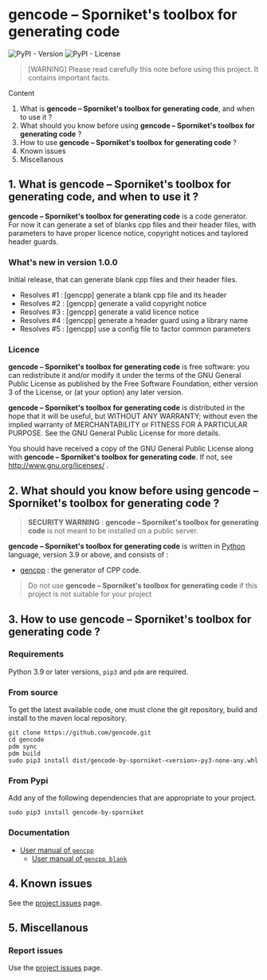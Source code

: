 # gencode – Sporniket's toolbox for generating code

![PyPI - Version](https://img.shields.io/pypi/v/gencode-by-sporniket)
![PyPI - License](https://img.shields.io/pypi/l/gencode-by-sporniket)


> [WARNING] Please read carefully this note before using this project. It contains important facts.

Content

1. What is **gencode – Sporniket's toolbox for generating code**, and when to use it ?
2. What should you know before using **gencode – Sporniket's toolbox for generating code** ?
3. How to use **gencode – Sporniket's toolbox for generating code** ?
4. Known issues
5. Miscellanous

## 1. What is **gencode – Sporniket's toolbox for generating code**, and when to use it ?

**gencode – Sporniket's toolbox for generating code** is a code generator. For now it can generate a set of blanks cpp files and their header files, with parameters to have proper licence notice, copyright notices and taylored header guards.

### What's new in version 1.0.0

Initial release, that can generate blank cpp files and their header files.

* Resolves #1 : [gencpp] generate a blank cpp file and its header
* Resolves #2 : [gencpp] generate a valid copyright notice
* Resolves #3 : [gencpp] generate a valid licence notice
* Resolves #4 : [gencpp] generate a header guard using a library name
* Resolves #5 : [gencpp] use a config file to factor common parameters


### Licence
 **gencode – Sporniket's toolbox for generating code** is free software: you can redistribute it and/or modify it under the terms of the
 GNU General Public License as published by the Free Software Foundation, either version 3 of the License, or (at your
 option) any later version.

 **gencode – Sporniket's toolbox for generating code** is distributed in the hope that it will be useful, but WITHOUT ANY WARRANTY; without
 even the implied warranty of MERCHANTABILITY or FITNESS FOR A PARTICULAR PURPOSE. See the GNU General Public License for
 more details.

 You should have received a copy of the GNU General Public License along with **gencode – Sporniket's toolbox for generating code**.
 If not, see http://www.gnu.org/licenses/ .


## 2. What should you know before using **gencode – Sporniket's toolbox for generating code** ?

> **SECURITY WARNING** : **gencode – Sporniket's toolbox for generating code** is not meant to be installed on a public server.

**gencode – Sporniket's toolbox for generating code** is written in [Python](http://python.org) language, version 3.9 or above, and consists of :

* [gencpp](./README-gencpp.md) : the generator of CPP code.

> Do not use **gencode – Sporniket's toolbox for generating code** if this project is not suitable for your project

## 3. How to use **gencode – Sporniket's toolbox for generating code** ?

### Requirements

Python 3.9 or later versions, `pip3` and `pdm` are required.

### From source

To get the latest available code, one must clone the git repository, build and install to the maven local repository.

	git clone https://github.com/gencode.git
	cd gencode
	pdm sync
	pdm build
    sudo pip3 install dist/gencode-by-sporniket-<version>-py3-none-any.whl

### From Pypi
Add any of the following dependencies that are appropriate to your project.

```
sudo pip3 install gencode-by-sporniket
```

### Documentation

* [User manual of `gencpp`](./README-gencpp.md) 
  * [User manual of `gencpp blank`](./README-gencpp--blank.md)

## 4. Known issues
See the [project issues](https://github.com/gencode/issues) page.

## 5. Miscellanous

### Report issues
Use the [project issues](https://github.com/gencode/issues) page.
